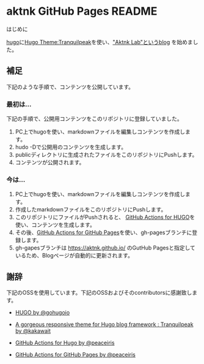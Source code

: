 # aktnk GitHub Pages README

<div align="center>
[![GitHub Pages](https://github.com/aktnk/aktnk.github.io/actions/workflows/gh-pages.yml/badge.svg?branch=master&event=push)](https://github.com/aktnk/aktnk.github.io/actions/workflows/gh-pages.yml)
[![pages-build-deployment](https://github.com/aktnk/aktnk.github.io/actions/workflows/pages/pages-build-deployment/badge.svg?branch=gh-pages)](https://github.com/aktnk/aktnk.github.io/actions/workflows/pages/pages-build-deployment)
</div>

## はじめに

[hugo](https://gohugo.io/)に[Hugo Theme:Tranquilpeak](https://themes.gohugo.io/themes/hugo-tranquilpeak-theme/)を使い、["Aktnk Lab"というblog](https://aktnk.github.io/) を始めました。  

## 補足

下記のような手順で、コンテンツを公開しています。

### 最初は…

下記の手順で、公開用コンテンツをこのリポジトリに登録していました。

1. PC上でhugoを使い、markdownファイルを編集しコンテンツを作成します。
1. hudo -Dで公開用のコンテンツを生成します。
1. publicディレクトリに生成されたファイルをこのリポジトリにPushします。
1. コンテンツが公開されます。

### 今は…

1. PC上でhugoを使い、markdownファイルを編集しコンテンツを作成します。
1. 作成したmarkdownファイルをこのリポジトリにPushします。
1. このリポジトリにファイルがPushされると、
[GitHub Actions for HUGO](https://github.com/peaceiris/actions-hugo)を使い、コンテンツを生成します。
1. その後、[GitHub Actions for GitHub Pages](https://github.com/peaceiris/actions-gh-pages)を使い、gh-pagesブランチに登録します。
1. gh-gapesブランチは https://aktnk.github.io/ のGutHub Pagesと指定しているため、Blogページが自動的に更新されます。

## 謝辞

下記のOSSを使用しています。下記のOSSおよびそのcontributorsに感謝致します。

- [HUGO by @gohugoio](https://github.com/gohugoio/hugo)

- [A gorgeous responsive theme for Hugo blog framework : Tranquilpeak by @kakawait](https://github.com/kakawait/hugo-tranquilpeak-theme)

- [GitHub Actions for Hugo by @peaceiris](https://github.com/peaceiris/actions-hugo)

- [GitHub Actions for GitHub Pages by @peaceiris](https://github.com/peaceiris/actions-gh-pages)
